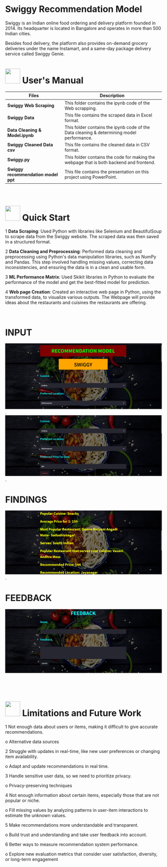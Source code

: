 # Swiggy Recommendation Model
Swiggy is an Indian online food ordering and delivery platform founded in 2014. Its headquarter is located in Bangalore and operates in more than 500 Indian cities.

Besides food delivery, the platform also provides on-demand grocery deliveries under the name Instamart, and a same-day package delivery service called Swiggy Genie.


# <img src="https://user-images.githubusercontent.com/106439762/181935629-b3c47bd3-77fb-4431-a11c-ff8ba0942b63.gif" width="48" height="48"> **User's Manual**

| Files| Description |
| -------------   | ------------- |
| **Swiggy Web Scraping**  | This folder contains the ipynb code of the Web scrapping.  |
| **Swiggy Data** | This file contains the  scraped data in Excel format. |
| **Data Cleaning & Model.ipynb**  | This folder contains the ipynb code of the Data cleaning & determining model performance.  |
| **Swiggy Cleaned Data csv**  | This file contains the  cleaned data in CSV format. |
| **Swiggy.py**  | This folder contains the code for making the webpage that is both backend and frontend.  |
| **Swiggy recommendation model ppt**  | This file contains the presentation on this project using PowerPoint.  |

<br>

# <img src="https://user-images.githubusercontent.com/106439762/181937125-2a4b22a3-f8a9-4226-bbd3-df972f9dbbc4.gif" width="48" height="48" > Quick Start

1 **Data Scraping**: Used Python with libraries like Selenium and BeautifulSoup to scrape data from the Swiggy website. The scraped data was then saved in a structured format.

2 **Data Cleaning and Preprocessing**: Performed data cleaning and preprocessing using Python's data manipulation libraries, such as NumPy and Pandas. This step involved handling missing values, correcting data inconsistencies, and ensuring the data is in a clean and usable form.

3 **ML Performance Matrix**: Used Skikit libraries in Python to evaluate the performance of the model and get the best-fitted model for prediction.

4 **Web page Creation**: Created an interactive web page in Python, using the transformed data, to visualize various outputs. The Webpage will provide ideas about the restaurants and cuisines the restaurants are offering.
    
<br>

# INPUT

![image](https://github.com/manpreetsingh-knmiet/Swiggy_Recommendation_Model/blob/81275a7baf8823f6ad504c3065b8385de46bfdb9/Webpage%20images/Model_front_page.jpg).
![image](https://github.com/manpreetsingh-knmiet/Swiggy_Recommendation_Model/blob/81275a7baf8823f6ad504c3065b8385de46bfdb9/Webpage%20images/Model_first_page.jpg).

# FINDINGS

![image](https://github.com/manpreetsingh-knmiet/Swiggy_Recommendation_Model/blob/1ec48c36e79f09e674e0ee510fdb84a41ed18349/Webpage%20images/Output_page.jpg).

# FEEDBACK

![image](https://github.com/manpreetsingh-knmiet/Swiggy_Recommendation_Model/blob/1ec48c36e79f09e674e0ee510fdb84a41ed18349/Webpage%20images/Feedback_page.jpg)



<br>
<br>


 #  <img src=https://user-images.githubusercontent.com/106439762/178803205-47a08ce7-2187-4f96-b301-a2b68690619a.gif width="48" height="48" > Limitations and Future Work
   
1 Not enough data about users or items, making it difficult to give accurate recommendations.

   o Alternative data sources 


2 Struggle with updates in real-time, like new user preferences or changing item availability.

   o Adapt and update recommendations in real time.


3 Handle sensitive user data, so we need to prioritize privacy.

   o Privacy-preserving techniques


4 Not enough information about certain items, especially those that are not popular or niche. 

   o Fill missing values by analyzing patterns in user-item interactions to estimate the unknown values.


5 Make recommendations more understandable and transparent.

   o Build trust and understanding and take user feedback into account.


6 Better ways to measure recommendation system performance.

   o Explore new evaluation metrics that consider user satisfaction, diversity, or long-term engagement


